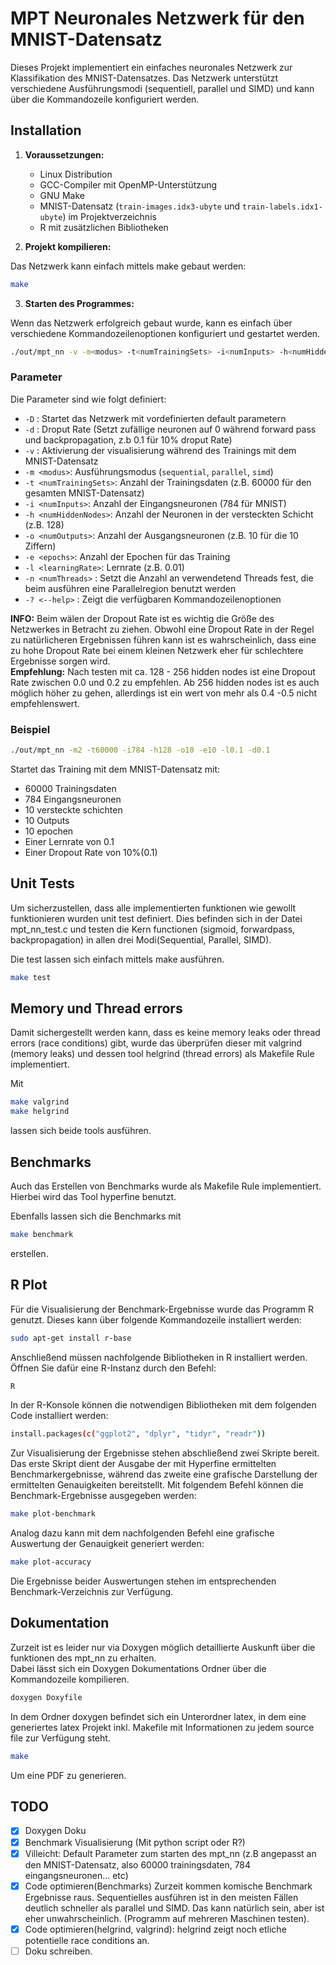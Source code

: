 # MPT Neuronales Netzwerk für den MNIST-Datensatz

Dieses Projekt implementiert ein einfaches neuronales Netzwerk zur Klassifikation des MNIST-Datensatzes. Das Netzwerk unterstützt verschiedene Ausführungsmodi (sequentiell, parallel und SIMD) und kann über die Kommandozeile konfiguriert werden.

## Installation

1. **Voraussetzungen:**

   - Linux Distribution
   - GCC-Compiler mit OpenMP-Unterstützung
   - GNU Make
   - MNIST-Datensatz (`train-images.idx3-ubyte` und `train-labels.idx1-ubyte`) im Projektverzeichnis
   - R mit zusätzlichen Bibliotheken

2. **Projekt kompilieren:**

Das Netzwerk kann einfach mittels make gebaut werden:

```bash
make
```

3. **Starten des Programmes:**

Wenn das Netzwerk erfolgreich gebaut wurde, kann es einfach über verschiedene Kommandozeilenoptionen konfiguriert und gestartet werden.

```bash
./out/mpt_nn -v -m<modus> -t<numTrainingSets> -i<numInputs> -h<numHiddenNodes> -o<numOutputs> -e<epochs> -l<learningRate> -d<dropoutRate>
```

### Parameter

Die Parameter sind wie folgt definiert:

- `-D` : Startet das Netzwerk mit vordefinierten default parametern
- `-d` : Droput Rate (Setzt zufällige neuronen auf 0 während forward pass und backpropagation, z.b 0.1 für 10% droput Rate)
- `-v` : Aktivierung der visualisierung während des Trainings mit dem MNIST-Datensatz
- `-m <modus>`: Ausführungsmodus (`sequential`, `parallel`, `simd`)
- `-t <numTrainingSets>`: Anzahl der Trainingsdaten (z.B. 60000 für den gesamten MNIST-Datensatz)
- `-i <numInputs>`: Anzahl der Eingangsneuronen (784 für MNIST)
- `-h <numHiddenNodes>`: Anzahl der Neuronen in der versteckten Schicht (z.B. 128)
- `-o <numOutputs>`: Anzahl der Ausgangsneuronen (z.B. 10 für die 10 Ziffern)
- `-e <epochs>`: Anzahl der Epochen für das Training
- `-l <learningRate>`: Lernrate (z.B. 0.01)
- `-n <numThreads>` : Setzt die Anzahl an verwendetend Threads fest, die beim ausführen eine Parallelregion benutzt werden
- `-? <--help>` : Zeigt die verfügbaren Kommandozeilenoptionen

**INFO:** Beim wälen der Dropout Rate ist es wichtig die Größe des Netzwerkes in Betracht zu ziehen.
Obwohl eine Dropout Rate in der Regel zu natürlicheren Ergebnissen führen kann ist es wahrscheinlich, dass eine zu hohe
Dropout Rate bei einem kleinen Netzwerk eher für schlechtere Ergebnisse sorgen wird. <br>
**Empfehlung:** Nach testen mit ca. 128 - 256 hidden nodes ist eine Dropout Rate zwischen 0.0 und 0.2 zu empfehlen.
Ab 256 hidden nodes ist es auch möglich höher zu gehen, allerdings ist ein wert von mehr als 0.4 -0.5 nicht empfehlenswert.

### Beispiel

```bash
./out/mpt_nn -m2 -t60000 -i784 -h128 -o10 -e10 -l0.1 -d0.1
```

Startet das Training mit dem MNIST-Datensatz mit:

- 60000 Trainingsdaten
- 784 Eingangsneuronen
- 10 versteckte schichten
- 10 Outputs
- 10 epochen
- Einer Lernrate von 0.1
- Einer Dropout Rate von 10%(0.1)

## Unit Tests

Um sicherzustellen, dass alle implementierten funktionen wie gewollt funktionieren wurden unit test definiert. Dies befinden sich in der Datei mpt_nn_test.c und testen die Kern functionen (sigmoid, forwardpass, backpropagation) in allen drei Modi(Sequential, Parallel, SIMD).

Die test lassen sich einfach mittels make ausführen.

```bash
make test
```

## Memory und Thread errors

Damit sichergestellt werden kann, dass es keine memory leaks oder thread errors (race conditions) gibt, wurde das überprüfen dieser mit valgrind (memory leaks) und dessen tool helgrind (thread errors) als Makefile Rule implementiert.

Mit

```bash
make valgrind
make helgrind
```

lassen sich beide tools ausführen.

## Benchmarks

Auch das Erstellen von Benchmarks wurde als Makefile Rule implementiert. Hierbei wird das Tool hyperfine benutzt.

Ebenfalls lassen sich die Benchmarks mit

```bash
make benchmark
```

erstellen.

## R Plot

Für die Visualisierung der Benchmark-Ergebnisse wurde das Programm R genutzt. Dieses kann über folgende Kommandozeile installiert werden:

```bash
sudo apt-get install r-base
```

Anschließend müssen nachfolgende Bibliotheken in R installiert werden. Öffnen Sie dafür eine R-Instanz durch den Befehl:

```bash
R
```

In der R-Konsole können die notwendigen Bibliotheken mit dem folgenden Code installiert werden:

```bash
install.packages(c("ggplot2", "dplyr", "tidyr", "readr"))
```

Zur Visualisierung der Ergebnisse stehen abschließend zwei Skripte bereit. Das erste Skript dient der Ausgabe der mit Hyperfine ermittelten Benchmarkergebnisse, während das zweite eine grafische Darstellung der ermittelten Genauigkeiten bereitstellt.
Mit folgendem Befehl können die Benchmark-Ergebnisse ausgegeben werden:

```bash
make plot-benchmark
```

Analog dazu kann mit dem nachfolgenden Befehl eine grafische Auswertung der Genauigkeit generiert werden:

```bash
make plot-accuracy
```

Die Ergebnisse beider Auswertungen stehen im entsprechenden Benchmark-Verzeichnis zur Verfügung.

## Dokumentation

Zurzeit ist es leider nur via Doxygen möglich detaillierte Auskunft über die funktionen des mpt_nn zu erhalten.<br>
Dabei lässt sich ein Doxygen Dokumentations Ordner über die Kommandozeile kompilieren. <br>

```bash
doxygen Doxyfile
```

In dem Ordner doxygen befindet sich ein Unterordner latex, in dem eine generiertes latex Projekt inkl. Makefile mit Informationen zu jedem source file zur Verfügung steht.

```bash
make
```

Um eine PDF zu generieren.

## TODO

- [x] Doxygen Doku<br>
- [x] Benchmark Visualisierung (Mit python script oder R?) <br>
- [x] Villeicht: Default Parameter zum starten des mpt_nn (z.B angepasst an den MNIST-Datensatz, also 60000 trainingsdaten, 784 eingangsneuronen... etc)<br>
- [x] Code optimieren(Benchmarks) Zurzeit kommen komische Benchmark Ergebnisse raus. Sequentielles ausführen ist in den meisten Fällen deutlich schneller als parallel und SIMD. Das kann natürlich sein, aber ist eher unwahrscheinlich. (Programm auf mehreren Maschinen testen).<br>
- [x] Code optimieren(helgrind, valgrind): helgrind zeigt noch etliche potentielle race conditions an.<br>
- [ ] Doku schreiben.<br>
